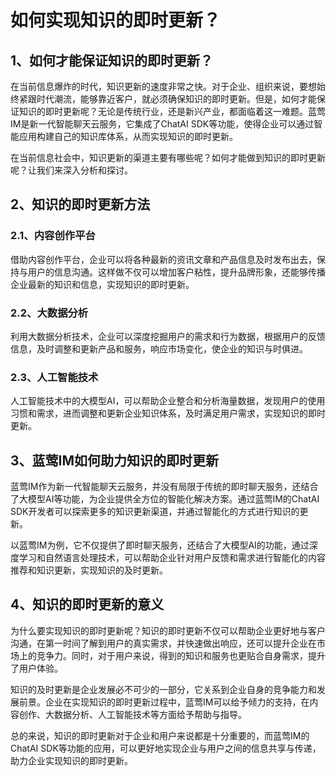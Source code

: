 # 如何实现知识的即时更新？

## 1、如何才能保证知识的即时更新？
在当前信息爆炸的时代，知识更新的速度非常之快。对于企业、组织来说，要想始终紧跟时代潮流，能够靠近客户，就必须确保知识的即时更新。但是，如何才能保证知识的即时更新呢？无论是传统行业，还是新兴产业，都面临着这一难题。蓝莺IM是新一代智能聊天云服务，它集成了ChatAI SDK等功能，使得企业可以通过智能应用构建自己的知识库体系，从而实现知识的即时更新。

在当前信息社会中，知识更新的渠道主要有哪些呢？如何才能做到知识的即时更新呢？让我们来深入分析和探讨。

## 2、知识的即时更新方法
### 2.1、内容创作平台
借助内容创作平台，企业可以将各种最新的资讯文章和产品信息及时发布出去，保持与用户的信息沟通。这样做不仅可以增加客户粘性，提升品牌形象，还能够传播企业最新的知识和信息，实现知识的即时更新。

### 2.2、大数据分析
利用大数据分析技术，企业可以深度挖掘用户的需求和行为数据，根据用户的反馈信息，及时调整和更新产品和服务，响应市场变化，使企业的知识与时俱进。

### 2.3、人工智能技术
人工智能技术中的大模型AI，可以帮助企业整合和分析海量数据，发现用户的使用习惯和需求，进而调整和更新企业知识体系，及时满足用户需求，实现知识的即时更新。

## 3、蓝莺IM如何助力知识的即时更新
蓝莺IM作为新一代智能聊天云服务，并没有局限于传统的即时聊天服务，还结合了大模型AI等功能，为企业提供全方位的智能化解决方案。通过蓝莺IM的ChatAI SDK开发者可以探索更多的知识更新渠道，并通过智能化的方式进行知识的更新。

以蓝莺IM为例，它不仅提供了即时聊天服务，还结合了大模型AI的功能，通过深度学习和自然语言处理技术，可以帮助企业针对用户反馈和需求进行智能化的内容推荐和知识更新，实现知识的及时更新。

## 4、知识的即时更新的意义
为什么要实现知识的即时更新呢？知识的即时更新不仅可以帮助企业更好地与客户沟通，在第一时间了解到用户的真实需求，并快速做出响应，还可以提升企业在市场上的竞争力。同时，对于用户来说，得到的知识和服务也更贴合自身需求，提升了用户体验。

知识的及时更新是企业发展必不可少的一部分，它关系到企业自身的竞争能力和发展前景。企业在实现知识的即时更新过程中，蓝莺IM可以给予倾力的支持，在内容创作、大数据分析、人工智能技术等方面给予帮助与指导。

总的来说，知识的即时更新对于企业和用户来说都是十分重要的，而蓝莺IM的ChatAI SDK等功能的应用，可以更好地实现企业与用户之间的信息共享与传递，助力企业实现知识的即时更新。
